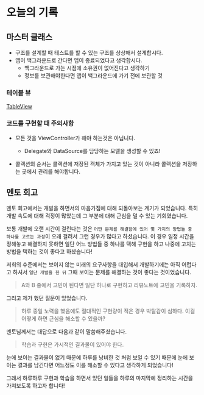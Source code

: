 # 오늘의  기록
## 마스터 클래스
- 구조를 설계할 때 테스트를 할 수 있는 구조를 상상해서 설계합시다.
- 앱이 백그라운드로 간다면 앱이 종료되었다고 생각합시다.
	- 백그라운드로 가는 시점에 소유권이 없어진다고 생각하기
	- 정보를 보관해야한다면 앱이 백그라운드에 가기 전에 보관할 것
### 테이블 뷰
[TableView](../Swift/TableView)
### 코드를 구현할 때 주의사항
- 모든 것을 ViewController가 해야 하는것은 아닙니다.
	- Delegate와 DataSource를 담당하는 모델을 생성할 수 있죠!

- 콜렉션의 순서는 콜렉션에 저장된 객체가 가지고 있는 것이 아니라 콜렉션을 저장하는 곳에서 관리를 해야합니다.

## 멘토 회고
멘토 회고에서는 개발을 하면서의 마음가짐에 대해 되돌아보는 계기가 되었습니다.
특히 개발 속도에 대해 걱정이 많았는데 그 부분에 대해 근심을 덜 수 있는 기회였습니다.

보통 개발에 오랜 시간이 걸린다는 것은 `어떤 문제를 해결함에 있어 몇 가지의 방법들 중 하나를 고르는 과정`이 오래 걸려서 그런 경우가 많다고 하셨습니다.
이 경우 일정 시간을 정해놓고 해결하지 못하면 일단 어느 방법들 중 하나를 택해 구현을 하고 나중에 고치는 방법을 택하는 것이 좋다고 하셨습니다!

저희의 수준에서는 보이지 않는 미래의 요구사항을 대입해서 개발하기에는 아직 어렵다고 하셔서 `일단 개발을 한 뒤` 그때 보이는 문제를 해결하는 것이 좋다는 것이었습니다.
> A와 B 중에서 고민이 된다면 일단 하나로 구현하고 리뷰노트에 고민을 기록하자.

그리고 제가 했던 질문이 있었습니다.
> 하루 종일 노력을 했음에도 절대적인 구현량이 적은 경우 박탈감이 심하다. 이걸 어떻게 하면 근심을 해소할 수 있을까?

멘토님께서는 대답으로 다음과 같이 말씀해주셨습니다.
> 학습과 구현은 가시적인 결과물이 있어야 한다.

눈에 보이는 결과물이 없기 때문에 하루를 낭비한 것 처럼 보일 수 있기 때문에 눈에 보이는 결과를 남긴다면 어느정도 이를 해소할 수 있다고 생각하게 되었습니다!

그래서 하루하루 구현과 학습을 하면서 있던 일들을 하루의 마지막에 정리하는 시간을 가져보도록 하고자 합니다!
